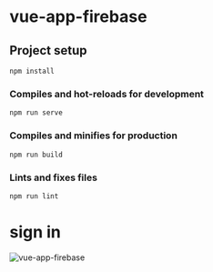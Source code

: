 # vue-app-firebase

## Project setup
```
npm install
```

### Compiles and hot-reloads for development
```
npm run serve
```

### Compiles and minifies for production
```
npm run build
```

### Lints and fixes files
```
npm run lint
```
# sign in

![vue-app-firebase](https://user-images.githubusercontent.com/75854041/121325733-85706380-c91a-11eb-9380-78530c06dc09.png)


